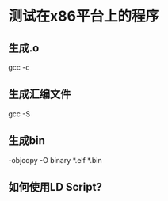 # 测试在x86平台上的程序

## 生成.o
gcc -c

## 生成汇编文件
gcc -S

## 生成bin
-objcopy -O binary *.elf *.bin

## 如何使用LD Script?

